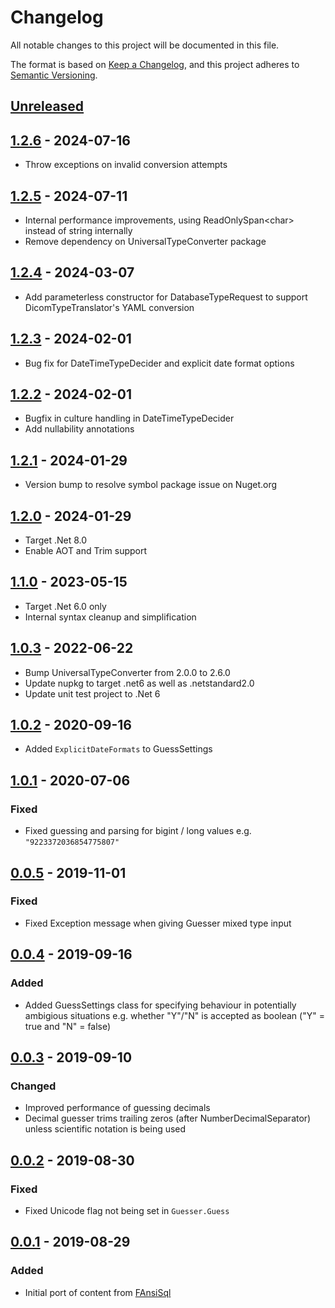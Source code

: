 # Changelog
All notable changes to this project will be documented in this file.

The format is based on [Keep a Changelog](https://keepachangelog.com/en/1.0.0/),
and this project adheres to [Semantic Versioning](https://semver.org/spec/v2.0.0.html).

## [Unreleased]

## [1.2.6] - 2024-07-16

- Throw exceptions on invalid conversion attempts

## [1.2.5] - 2024-07-11

- Internal performance improvements, using ReadOnlySpan&lt;char&gt; instead of string internally
- Remove dependency on UniversalTypeConverter package

## [1.2.4] - 2024-03-07

- Add parameterless constructor for DatabaseTypeRequest to support DicomTypeTranslator's YAML conversion

## [1.2.3] - 2024-02-01

- Bug fix for DateTimeTypeDecider and explicit date format options

## [1.2.2] - 2024-02-01

- Bugfix in culture handling in DateTimeTypeDecider
- Add nullability annotations

## [1.2.1] - 2024-01-29

- Version bump to resolve symbol package issue on Nuget.org

## [1.2.0] - 2024-01-29

- Target .Net 8.0
- Enable AOT and Trim support

## [1.1.0] - 2023-05-15

- Target .Net 6.0 only
- Internal syntax cleanup and simplification

## [1.0.3] - 2022-06-22

- Bump UniversalTypeConverter from 2.0.0 to 2.6.0
- Update nupkg to target .net6 as well as .netstandard2.0
- Update unit test project to .Net 6

## [1.0.2] - 2020-09-16

- Added `ExplicitDateFormats` to GuessSettings

## [1.0.1] - 2020-07-06

### Fixed

- Fixed guessing and parsing for bigint / long values e.g. `"9223372036854775807"`

## [0.0.5] - 2019-11-01

### Fixed

- Fixed Exception message when giving Guesser mixed type input

## [0.0.4] - 2019-09-16

### Added

- Added GuessSettings class for specifying behaviour in potentially ambigious situations e.g. whether "Y"/"N" is accepted as boolean ("Y" = true and "N" = false)

## [0.0.3] - 2019-09-10

### Changed
- Improved performance of guessing decimals
- Decimal guesser trims trailing zeros (after NumberDecimalSeparator) unless scientific notation is being used

## [0.0.2] - 2019-08-30

### Fixed

- Fixed Unicode flag not being set in `Guesser.Guess`

## [0.0.1] - 2019-08-29

### Added

- Initial port of content from [FAnsiSql](https://github.com/HicServices/FAnsiSql)

[Unreleased]: https://github.com/HicServices/TypeGuesser/compare/v1.2.6...main
[1.2.6]: https://github.com/HicServices/TypeGuesser/compare/v1.2.5...v1.2.6
[1.2.5]: https://github.com/HicServices/TypeGuesser/compare/v1.2.4...v1.2.5
[1.2.4]: https://github.com/HicServices/TypeGuesser/compare/v1.2.3...v1.2.4
[1.2.3]: https://github.com/HicServices/TypeGuesser/compare/v1.2.2...v1.2.3
[1.2.2]: https://github.com/HicServices/TypeGuesser/compare/v1.2.1...v1.2.2
[1.2.1]: https://github.com/HicServices/TypeGuesser/compare/v1.2.0...v1.2.1
[1.2.0]: https://github.com/HicServices/TypeGuesser/compare/1.1.0...v1.2.0
[1.1.0]: https://github.com/HicServices/TypeGuesser/compare/1.0.3...1.1.0
[1.0.3]: https://github.com/HicServices/TypeGuesser/compare/1.0.2...1.0.3
[1.0.2]: https://github.com/HicServices/TypeGuesser/compare/1.0.1...1.0.2
[1.0.1]: https://github.com/HicServices/TypeGuesser/compare/0.0.5...1.0.1
[0.0.5]: https://github.com/HicServices/TypeGuesser/compare/0.0.4...0.0.5
[0.0.4]: https://github.com/HicServices/TypeGuesser/compare/0.0.3...0.0.4
[0.0.3]: https://github.com/HicServices/TypeGuesser/compare/0.0.2...0.0.3
[0.0.2]: https://github.com/HicServices/TypeGuesser/compare/0.0.1...0.0.2
[0.0.1]: https://github.com/HicServices/TypeGuesser/compare/88b9b5d6622673eadc13c342f95c2e69ef760995...0.0.1
